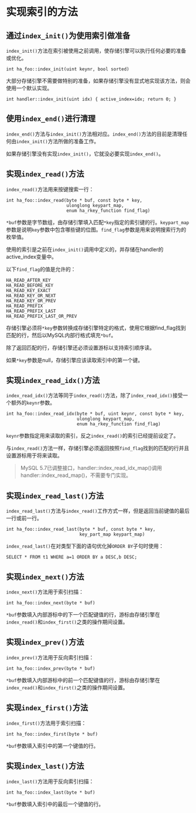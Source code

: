 # 实现索引的方法

## 通过`index_init()`为使用索引做准备

`index_init()`方法在索引被使用之前调用，使存储引擎可以执行任何必要的准备或优化。
```
int ha_foo::index_init(uint keynr, bool sorted)
```

大部分存储引擎不需要做特别的准备，如果存储引擎没有显式地实现该方法，则会使用一个默认实现。
```
int handler::index_init(uint idx) { active_index=idx; return 0; }
```

## 使用`index_end()`进行清理

`index_end()`方法与`index_init()`方法相对应。`index_end()`方法的目前是清理任何由`index_init()`方法所做的准备工作。

如果存储引擎没有实现`index_init()`，它就没必要实现`index_end()`。

## 实现`index_read()`方法

`index_read()`方法用来按键搜索一行：
```
int ha_foo::index_read(byte * buf, const byte * key,
                       ulonglong keypart_map,
                       enum ha_rkey_function find_flag)
```
`*buf`参数是字节数组，由存储引擎填入匹配`*key`指定的索引键的行。`keypart_map`参数是说明`key`参数中包含哪些键的位图。`find_flag`参数是用来说明搜索行为的枚举值。

使用的索引是之前在`index_init()`调用中定义的，并存储在handler的active_index变量中。

以下`find_flag`的值是允许的：
```
HA_READ_AFTER_KEY
HA_READ_BEFORE_KEY
HA_READ_KEY_EXACT
HA_READ_KEY_OR_NEXT
HA_READ_KEY_OR_PREV
HA_READ_PREFIX
HA_READ_PREFIX_LAST
HA_READ_PREFIX_LAST_OR_PREV
```

存储引擎必须将`*key`参数转换成存储引擎特定的格式，使用它根据find_flag找到匹配的行，然后以MySQL内部行格式填充`*buf`。

除了返回匹配的行，存储引擎还必须设置游标以支持索引顺序读。

如果`*key`参数是null，存储引擎应该读取索引中的第一个键。

## 实现`index_read_idx()`方法

`index_read_idx()`方法等同于`index_read()`方法，除了`index_read_idx()`接受一个额外的`keynr`参数。

```
int ha_foo::index_read_idx(byte * buf, uint keynr, const byte * key,
                           ulonglong keypart_map,
                           enum ha_rkey_function find_flag)
```

`keynr`参数指定用来读取的索引，反之`index_read()`的索引已经提前设定了。

与`index_read()`方法一样，存储引擎必须返回按照`find_flag`找到的匹配的行并且设置游标用于将来读取。

> MySQL 5.7已调整接口，handler::index_read_idx_map()调用handler::index_read_map()，不需要专门实现。

## 实现`index_read_last()`方法

`index_read_last()`方法与`index_read()`工作方式一样，但是返回当前键值的最后一行或前一行。
```
int ha_foo::index_read_last(byte * buf, const byte * key,
                            key_part_map keypart_map)
```

`index_read_last()`在对类型下面的语句优化掉`ORDER BY`子句时使用：
```
SELECT * FROM t1 WHERE a=1 ORDER BY a DESC,b DESC;
```

## 实现`index_next()`方法

`index_next()`方法用于索引扫描：
```
int ha_foo::index_next(byte * buf)
```
`*buf`参数填入内部游标中的下一个匹配键值的行，游标由存储引擎在`index_read()`和`index_first()`之类的操作期间设置。

## 实现`index_prev()`方法

`index_prev()`方法用于反向索引扫描：
```
int ha_foo::index_prev(byte * buf)
```
`*buf`参数填入内部游标中的前一个匹配键值的行，游标由存储引擎在`index_read()`和`index_first()`之类的操作期间设置。

## 实现`index_first()`方法

`index_first()`方法用于索引扫描：
```
int ha_foo::index_first(byte * buf)
```
`*buf`参数填入索引中的第一个键值的行。

## 实现`index_last()`方法

`index_last()`方法用于反向索引扫描：
```
int ha_foo::index_last(byte * buf)
```
`*buf`参数填入索引中的最后一个键值的行。
